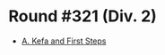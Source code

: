 # Round #321 (Div. 2)

* [A. Kefa and First Steps][]

[A. Kefa and First Steps]: http://codeforces.com/contest/580/problem/A

